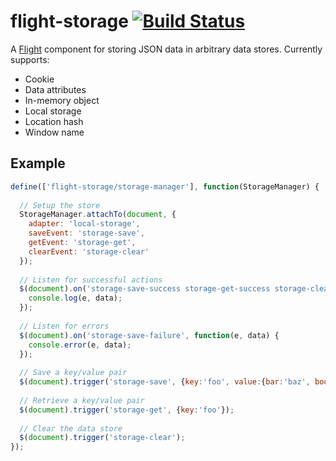# flight-storage [![Build Status](https://secure.travis-ci.org/cameronhunter/flight-storage.png)](http://travis-ci.org/cameronhunter/flight-storage)

A [Flight](https://github.com/twitter/flight) component for storing JSON data in arbitrary data stores. Currently supports:

* Cookie
* Data attributes
* In-memory object
* Local storage
* Location hash
* Window name

## Example

````javascript
define(['flight-storage/storage-manager'], function(StorageManager) {
  
  // Setup the store
  StorageManager.attachTo(document, {
    adapter: 'local-storage',
    saveEvent: 'storage-save',
    getEvent: 'storage-get',
    clearEvent: 'storage-clear'
  });
  
  // Listen for successful actions
  $(document).on('storage-save-success storage-get-success storage-clear-success', function(e, data) {
    console.log(e, data);
  });
  
  // Listen for errors
  $(document).on('storage-save-failure', function(e, data) {
    console.error(e, data);
  });
  
  // Save a key/value pair
  $(document).trigger('storage-save', {key:'foo', value:{bar:'baz', boo:1337}});
  
  // Retrieve a key/value pair
  $(document).trigger('storage-get', {key:'foo'});
  
  // Clear the data store
  $(document).trigger('storage-clear');
});
````